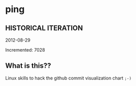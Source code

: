 # ping

## HISTORICAL ITERATION
2012-08-29

Incremented: 7028

## What is this?? 
Linux skills to hack the github commit visualization chart `;-)`
